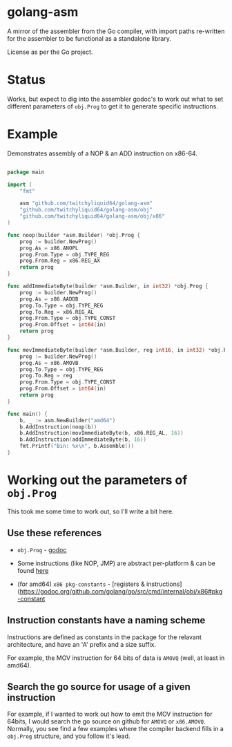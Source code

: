 # golang-asm

A mirror of the assembler from the Go compiler, with import paths re-written for the assembler to be functional as a standalone library.

License as per the Go project.

# Status

Works, but expect to dig into the assembler godoc's to work out what to set different parameters of `obj.Prog` to get it to generate specific instructions.

# Example

Demonstrates assembly of a NOP & an ADD instruction on x86-64.

```go

package main

import (
	"fmt"

	asm "github.com/twitchyliquid64/golang-asm"
	"github.com/twitchyliquid64/golang-asm/obj"
	"github.com/twitchyliquid64/golang-asm/obj/x86"
)

func noop(builder *asm.Builder) *obj.Prog {
	prog := builder.NewProg()
	prog.As = x86.ANOPL
	prog.From.Type = obj.TYPE_REG
	prog.From.Reg = x86.REG_AX
	return prog
}

func addImmediateByte(builder *asm.Builder, in int32) *obj.Prog {
	prog := builder.NewProg()
	prog.As = x86.AADDB
	prog.To.Type = obj.TYPE_REG
	prog.To.Reg = x86.REG_AL
	prog.From.Type = obj.TYPE_CONST
	prog.From.Offset = int64(in)
	return prog
}

func movImmediateByte(builder *asm.Builder, reg int16, in int32) *obj.Prog {
	prog := builder.NewProg()
	prog.As = x86.AMOVB
	prog.To.Type = obj.TYPE_REG
	prog.To.Reg = reg
	prog.From.Type = obj.TYPE_CONST
	prog.From.Offset = int64(in)
	return prog
}

func main() {
	b, _ := asm.NewBuilder("amd64")
	b.AddInstruction(noop(b))
	b.AddInstruction(movImmediateByte(b, x86.REG_AL, 16))
	b.AddInstruction(addImmediateByte(b, 16))
	fmt.Printf("Bin: %x\n", b.Assemble())
}

```

# Working out the parameters of `obj.Prog`

This took me some time to work out, so I'll write a bit here.

## Use these references

 * `obj.Prog` - [godoc](https://godoc.org/github.com/golang/go/src/cmd/internal/obj#Prog)
  * Some instructions (like NOP, JMP) are abstract per-platform & can be found [here](https://godoc.org/github.com/golang/go/src/cmd/internal/obj#As)

 * (for amd64) `x86 pkg-constants` - [registers & instructions](https://godoc.org/github.com/golang/go/src/cmd/internal/obj/x86#pkg-constant

## Instruction constants have a naming scheme

Instructions are defined as constants in the package for the relavant architecture, and have an 'A' prefix and a size suffix.

For example, the MOV instruction for 64 bits of data is `AMOVQ` (well, at least in amd64).

## Search the go source for usage of a given instruction

For example, if I wanted to work out how to emit the MOV instruction for 64bits, I would search the go source on github for `AMOVQ` or `x86.AMOVQ`. Normally, you see find a few examples where the compiler backend fills in a `obj.Prog` structure, and you follow it's lead.
